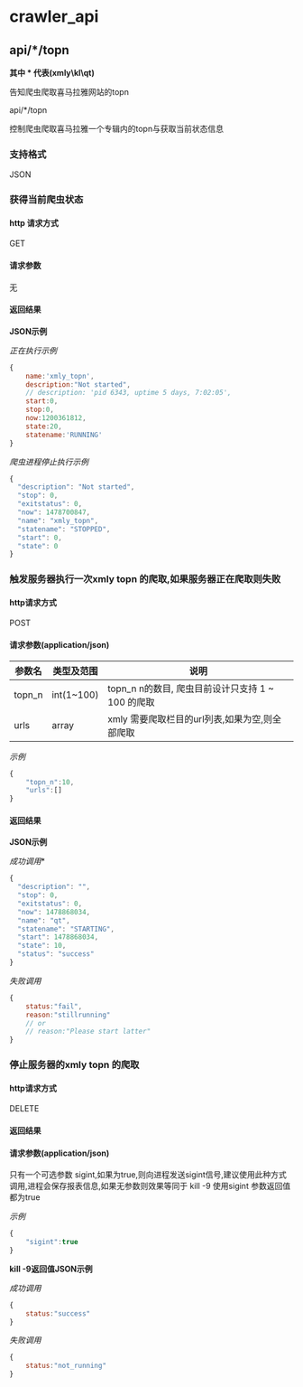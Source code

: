 
# crawler_api

## api/*/topn
**其中 \* 代表(xmly\kl\qt\)**

<p id="*_topn">告知爬虫爬取喜马拉雅网站的topn</p>

api/*/topn

控制爬虫爬取喜马拉雅一个专辑内的topn与获取当前状态信息

### 支持格式

JSON

### 获得当前爬虫状态

#### http 请求方式

GET

#### 请求参数

无

#### 返回结果

**JSON示例**

*正在执行示例*
```javascript
{
    name:'xmly_topn',
    description:"Not started",
    // description: 'pid 6343, uptime 5 days, 7:02:05',
    start:0,
    stop:0,
    now:1200361812,
    state:20,
    statename:'RUNNING'
}
```

*爬虫进程停止执行示例*
```javascript
{
  "description": "Not started",
  "stop": 0,
  "exitstatus": 0,
  "now": 1478700847,
  "name": "xmly_topn",
  "statename": "STOPPED",
  "start": 0,
  "state": 0
}
```

### 触发服务器执行一次xmly topn 的爬取,如果服务器正在爬取则失败

#### http请求方式

POST

#### 请求参数(application/json)

| 参数名 | 类型及范围 | 说明|
| --- | ---| ---|
| topn_n | int(1~100) | topn_n n的数目, 爬虫目前设计只支持 1 ~ 100 的爬取|
| urls | array | xmly 需要爬取栏目的url列表,如果为空,则全部爬取|

*示例*
```javascript
{
	"topn_n":10,
	"urls":[]
}
```

#### 返回结果

**JSON示例**

*成功调用**

```javascript
{
  "description": "",
  "stop": 0,
  "exitstatus": 0,
  "now": 1478868034,
  "name": "qt",
  "statename": "STARTING",
  "start": 1478868034,
  "state": 10,
  "status": "success"
}
```

*失败调用*

```javascript
{
    status:"fail",
    reason:"stillrunning"
    // or
    // reason:"Please start latter"
}
```

### 停止服务器的xmly topn 的爬取

#### http请求方式

DELETE

#### 返回结果

#### 请求参数(application/json)

只有一个可选参数 sigint,如果为true,则向进程发送sigint信号,建议使用此种方式调用,进程会保存报表信息,如果无参数则效果等同于 kill -9
使用sigint 参数返回值都为true

*示例*
```javascript
{
	"sigint":true
}
```


**kill -9返回值JSON示例**

*成功调用*

```javascript
{
    status:"success"
}
```

*失败调用* 

```javascript
{
    status:"not_running"
}
```
